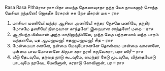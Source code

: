 
Rasa Rasa Pithaராச ராச பிதா மைந்த தேகலாவுசதா நந்த
யேசு நாயகனார் சொந்த மேசியா நந்தனே!
ஜெகதீசு ரேசுரன் சுக நேச மீசுரன் மக – ராச
1. மாசிலா மணியே! மந்த்ர ஆசிலா அணியே! சுந்தர
நேசமே பணியே, தந்திர மோசமே தணியே!
நிறைவான காந்தனே! இறையான சாந்தனே! மறை – ராச
2. ஆதியந்த மில்லான் அந்த மாதினுந்தியிலே, முந்த
வேத பந்தனமாய் வந்த பாதம் வந்தனமே,
பத ஆமனாமனா! சுதனாமனாமனா! சித – ராச
3. மேன்மையா சனனே, நன்மை மேவுபோசனனே தொன்மை
பான்மை வாசனனே, புன்மை பாவ மோசனனே
கிருபா கரா நரா! சருவேசுரா, பரா ஸிரீ – ராச
4. வீடு தேடவுமே, தந்தை நாடு கூடவுமே, மைந்தர்
கேடு மூடவுமே, விந்தையோடு பாடவுமே
நரவேட மேவினான், சுரராடு கோவினான், பர – ராச


